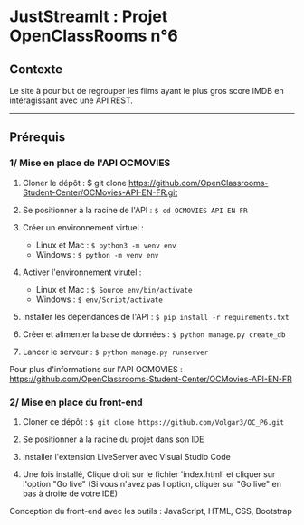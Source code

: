 # JustStreamIt : Projet OpenClassRooms n°6 

## Contexte 

Le site à pour but de regrouper les films ayant le plus gros score IMDB en intéragissant avec une API REST.

---

## Prérequis 

### 1/ Mise en place de l'API OCMOVIES

1. Cloner le dépôt : $ git clone https://github.com/OpenClassrooms-Student-Center/OCMovies-API-EN-FR.git

2. Se positionner à la racine de l'API : ``` $ cd OCMOVIES-API-EN-FR ```

3. Créer un environnement virtuel : 

    - Linux et Mac : ```$ python3 -m venv env ```
    - Windows :  ```$ python -m venv env ```

4. Activer l'environnement virutel : 

    - Linux et Mac : ``` $ Source env/bin/activate ```
    - Windows :   ``` $ env/Script/activate ```

5. Installer les dépendances de l'API : ``` $ pip install -r requirements.txt ```

6. Créer et alimenter la base de données : ``` $ python manage.py create_db ```

7. Lancer le serveur : ``` $ python manage.py runserver ```

Pour plus d'informations sur l'API OCMOVIES : https://github.com/OpenClassrooms-Student-Center/OCMovies-API-EN-FR

### 2/ Mise en place du front-end

1. Cloner ce dépôt :  ``` $ git clone https://github.com/Volgar3/OC_P6.git ```

2. Se positionner à la racine du projet dans son IDE

3. Installer l'extension LiveServer avec Visual Studio Code

4. Une fois installé, Clique droit sur le fichier 'index.html' et cliquer sur l'option "Go live" (Si vous n'avez pas l'option, cliquer sur "Go live" en bas à droite de votre IDE)


Conception du front-end avec  les outils : JavaScript, HTML, CSS, Bootstrap
